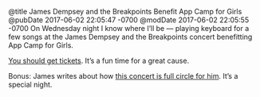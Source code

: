 @title James Dempsey and the Breakpoints Benefit App Camp for Girls
@pubDate 2017-06-02 22:05:47 -0700
@modDate 2017-06-02 22:05:55 -0700
On Wednesday night I know where I’ll be — playing keyboard for a few songs at the James Dempsey and the Breakpoints concert benefitting App Camp for Girls.

<a href="https://www.classy.org/events/-/e126329">You should get tickets</a>. It’s a fun time for a great cause.

Bonus: James writes about how <a href="http://jamesdempsey.net/2017/06/02/wwdc-in-san-jose-full-circle/">this concert is full circle for him</a>. It’s a special night.
